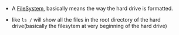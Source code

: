 - A [FileSystem](https://youtu.be/MnY0K-3_Fjk?si=kvoFZsLMHGEouJz-&t=77), basically means the way the hard drive is formatted. 

- like `ls /` will show all the files in the root directory of the hard drive(basically the filesytem at very beginning of the hard drive) 